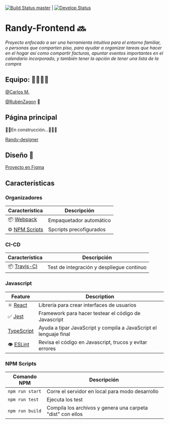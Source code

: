 [![Build Status master](https://travis-ci.org/fullstacktf/Randy-FrontEnd.svg?branch=master)](https://travis-ci.org/fullstacktf/Randy-FrontEnd) | [![Develop Status](https://travis-ci.org/fullstacktf/Randy-FrontEnd.svg?branch=develop)](https://travis-ci.org/fullstacktf/Randy-FrontEnd)

# Randy-Frontend :soon: 

*Proyecto enfocado a ser una herramienta intuitiva para el entorno familiar, o personas que comparten piso, para ayudar a organizar tareas que hacer en el hogar así como compartir facturas, apuntar eventos importantes en el calendario incorporado, y también tener la opción de tener una lista de la compra*


## Equipo: :man_technologist::man_technologist:

[@Carlos M.](https://github.com/AnnwynDev)

[@RubénZagon](https://github.com/RubenZagon) :unicorn:

## Página principal 
:construction_worker::construction:En construcción...:construction::construction_worker_woman:

[Randy-designer](https://raivencorps.me)

## Diseño :hear_no_evil:

[Proyecto en Figma](https://www.figma.com/proto/sjkbS1SuyS8MIUh0w4WmRN/Web-Desktop?node-id=21%3A206&viewport=-240%2C865%2C1.367720365524292&scaling=scale-down-width)

## Características

### Organizadores

| Característica                                        | Descripción             |
| ----------------------------------------------------- | ----------------------- |
| 📦 [Webpack](https://webpack.js.org/)                 | Empaquetador automático |
| ⚙️ [NPM Scripts](https://docs.npmjs.com/misc/scripts) | Spcripts precofigurados |

### CI-CD
| Característica                         | Descripción                               |
| -------------------------------------- | ----------------------------------------- |
| 📦 [Travis-CI](https://travis-ci.org/) | Test de integración y despliegue continuo |


### Javascript

| Feature                                        | Description                                                       |
| ---------------------------------------------- | ----------------------------------------------------------------- |
| :atom_symbol: [React](https://es.reactjs.org/) | Librería para crear interfaces de usuarios                        |
| :white_check_mark: [Jest](https://jestjs.io/)  | Framework para hacer testear el código de Javascript              |
| [TypeScript](https://www.typescriptlang.org/)  | Ayuda a tipar JavaScript y compila a JavaScript el lenguaje final |
| 👁️ [ESLint](https://eslint.org/)              | Revisa el código en Javascript, trucos y evitar errores           |


### NPM Scripts

| Comando NPM     | Descripción                                                |
| --------------- | ---------------------------------------------------------- |
| `npm run start` | Corre el servidor en local para modo desarrollo            |
| `npm run test`  | Ejecuta los test                                           |
| `npm run build` | Compila los archivos y genera una carpeta "dist" con ellos |




